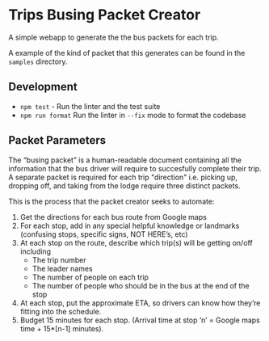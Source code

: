 # Trips Busing Packet Creator
A simple webapp to generate the the bus packets for each trip.

A example of the kind of packet that this generates can be found in the `samples` directory.

## Development
* `npm test` - Run the linter and the test suite
* `npm run format` Run the linter in `--fix` mode to format the codebase

## Packet Parameters
The “busing packet” is a human-readable document containing all the information that the bus driver will require to succesfully complete their trip. A separate packet is required for each trip "direction" i.e. picking up, dropping off, and taking from the lodge require three distinct packets.

This is the process that the packet creator seeks to automate:
1. Get the directions for each bus route from Google maps
1. For each stop, add in any special helpful knowledge or landmarks (confusing stops, specific signs, NOT HERE’s, etc)
1. At each stop on the route, describe which trip(s) will be getting on/off including
    * The trip number
    * The leader names
    * The number of people on each trip
    * The number of people who should be in the bus at the end of the stop
1. At each stop, put the approximate ETA, so drivers can know how they’re fitting into the schedule.
1. Budget 15 minutes for each stop. (Arrival time at stop ‘n’ = Google maps time + 15\*[n-1] minutes).


